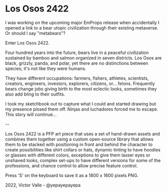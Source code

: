 # Los Osos 2422

I was working on the upcoming major EmProps release when accidentally I opened a link to a bear utopic civilization through their existing metaverse. Or should I say "metabears"?

Enter Los Osos 2422. 

Four hundred years into the future, bears live in a peaceful civilization sustained by bamboo and salmon organized in seven districts. Los Osos are black, grizzly, panda, and polar, yet there are no distinctions between species; it's not like they were humans. 

They have different occupations: farmers, fishers, athletes, scientists, creators, engineers, investors, explorers, citizens, or... felons. Frequently bears change jobs giving birth to the most eclectic looks, sometimes they also add bling to their outfits.

I took my sketchbook out to capture what I could and started drawing but my presence pissed them off. Ninjas and luchadores forced me to escape.  This story will continue...

-- 

Los Osos 2422 is a PFP art piece that uses a set of hand-drawn assets and combines them together using a custom open-source library that allows them to be stacked with positioning in front and behind the character to create possibilities like shirt collars or hats, dynamic tinting to have hoodies or glasses with different colors, exceptions to give them lasser eyes or unshaved looks, complex set-ups to have different versions for some of the professions, and chance control to allow precise feature control.

Press 'S' on the keyboard to save it as a 1800 x 1800 pixels PNG.

2022, Victor Valle - @yepayepayepa